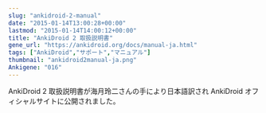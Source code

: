 ```yaml
---
slug: "ankidroid-2-manual"
date: "2015-01-14T13:00:28+00:00"
lastmod: "2015-01-14T14:00:12+00:00"
title: "AnkiDroid 2 取扱説明書"
gene_url: "https://ankidroid.org/docs/manual-ja.html"
tags: ["AnkiDroid","サポート","マニュアル"]
thumbnail: "ankidroid2manual-ja.png"
Ankigene: "016"
---
```

AnkiDroid 2 取扱説明書が海月玲二さんの手により日本語訳され AnkiDroid オフィシャルサイトに公開されました。

